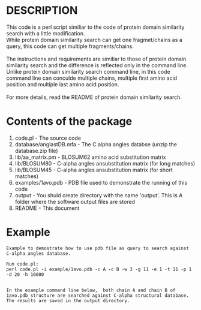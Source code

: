DESCRIPTION
=========================
This code is a perl script similiar to the code of protein domain similarity search with a little modification.</br>
While protein domain similarity search can get one fragmet/chains as a query, this code can get multiple fragments/chains.</br>
</br>
The instructions and requirements are similiar to those of protein domain similarity search and the difference is reflected only in the command line.</br>
Unlike protein domain similarity search command line, in this code command line can conculde multiple chains, multiple first amino acid position and multiple last amino acid position.</br>
</br>
For more details, read the README of protein domain similarity search.</br>


 Contents of the package
=========================

  1.  code.pl			        		-  The source code 
  2.  database/anglastDB.mfa				-  The C alpha angles databse (unzip the database.zip file)</br>
  3.  lib/aa_matrix.pm					-  BLOSUM62 amino acid substitution matrix
  4.  lib/BLOSUM80					-  C-alpha angles ansubstitution matrix (for long matches)
  5.  lib/BLOSUM45					-  C-alpha angles ansubstitution matrix (for short matches)
  6.  examples/1avo.pdb			    		-  PDB file used to demonstrate the running of this code
  7.  output						-  You shuld create directory with the name 'output'. This is A folder where the software output files are stored</br>
  8.  README						-  This document  
  

 Example
=========================
	
	Example to demostrate how to use pdb file as query to search against C-alpha angles database.
	
	Run code.pl:
	perl code.pl -i example/1avo.pdb -c A -c B -w 3 -g 11 -e 1 -t 11 -p 1 -d 20 -h 10000
	  

	In the example command line below,  both chain A and chain B of 1avo.pdb structure are searched against C-alpha structural database. 
	The results are saved in the output directory.
